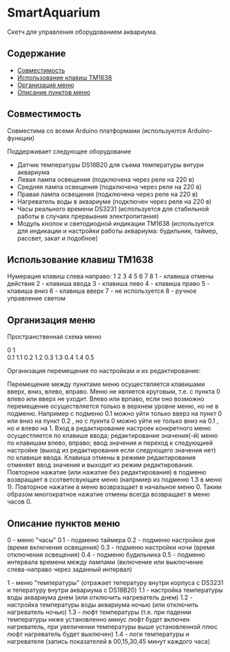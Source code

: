 # SmartAquarium
Скетч для управления оборудованием аквариума.

## Содержание

- [Совместимость](#link1)
- [Использование клавиш TM1638](#link2)
- [Организация меню](#link3)
- [Описание пунктов меню](#link4)

<a id="link1"></a>
## Совместимость

Совместима со всеми Arduino платформами (используются Arduino-функции)

Поддерживает следующее оборудование
- Датчик температуры DS18B20 для съема температуры внтури аквариума
- Левая лампа освещения (подключена через реле на 220 в)
- Средняя лампа освещения (подключена через реле на 220 в)
- Правая лампа освещения (подключена через реле на 220 в)
- Нагреватель воды в аквариуме (подключен через реле на 220 в)
- Часы реального времени DS3231 (используется для стабильной работы в случаях прервыания электропитания)
- Модуль кнопок и светодиодной индикации TM1638 (используется для индикации и настройки работы аквариума:
	будильник, таймер, рассвет, закат и подобное)

<a id="link2"></a>
## Использование клавиш TM1638

Нумерация клавиш слева направо:
1 2 3 4 5 6 7 8
1 - клавиша отмены действия
2 - клавиша ввода
3 - клавиша лево
4 - клавиша право
5 - клавиша вниз
6 - клавиша вверх
7 - не используется
8 - ручное управление светом

<a id="link3"></a>
## Организация меню

Пространственная схема меню

0		1	
0.1		1.1
0.2		1.2
0.3		1.3
0.4		1.4
0.5

Организация перемещения по настройкам и их редактирование:

Перемещение между пунктаме меню осуществляется клавишами вверх, вниз, влево, вправо.
Меню не является круговым, т.е. с пункта 0 влево или вверх не уходит.
Влево или врпаво, если оно возможно перемещение осуществляется только в верхнем уровне меню, но не в подменю.
Например с подменю 0.1 можно уйти только вверз на пункт 0 или вниз на пункт 0.2 , но с пукнта 0 можно уйти
не только вниз на 0.1 , но и влево на 1.
Вход в редактирование настроек конкретного меню осущестляется по клавише ввода; редактирование значения(-й) меню
по клавишам влево, вправо; ввод значения и переход к следующией настройке (выход из редактирования если следующего
значения нет) по клавише ввода.
Клавиша отмены в режиме редактирования отменяет ввод значения и выходит из режим редактирования. Повторное нажатие
(или нажатие без редактирования) в подменю возвращает в ссответсвующее меню (напрмиер из подменю 1.3 в меню 1).
Повторное нажатие в меню возвразщает в начальное меню 0. Таким образом многократное нажатие отмены всегда возвращает
в меню часов 0.

<a id="link4"></a>
## Описание пунктов меню

0 - меню "часы"
0.1 - подменю таймера
0.2 - подменю настройки дня (время включения освещения)
0.3 - подменю настройки ночи (время отключения освещения)
0.4 - подменю будильника
0.5 - подменю интервала времени между лампами (включение или выключение слева-направо через заданный интервал)

1 - меню "температуры" (отражает тепературу внутри корпуса с DS3231 и тепературу внутри аквариума с DS18B20)
1.1 - настройка температуры воды аквариума днем (или отключить нагреватель днем)
1.2 - настройка температуры воды аквариума ночью (или отключить нагреватель ночью)
1.3 - люфт температуры (т.е. при падении температуры ниже установленно минус люфт будет включен нагреватель,
	при увеличении температуры выше установленной плюс люфт нагреватель будет выключен)
1.4 - логи температуры и нагревателя (запись показателей в 00,15,30,45 минут каждого часа)